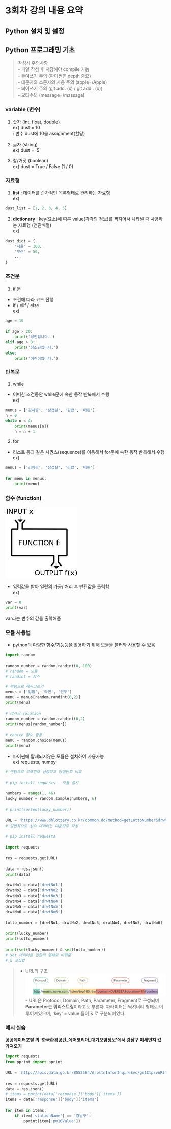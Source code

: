 # 3회차 강의 내용 요약

## Python 설치 및 설정

## Python 프로그래밍 기초

> 작성시 주의사항  
    - 파일 작성 후 저장해야 compile 가능  
    - 들여쓰기 주의 (파이썬은 depth 중요)  
    - 대문자와 소문자의 사용 주의 (apple=/Apple)  
    - 띄어쓰기 주의 (git add. (x) / git add . (o))  
    - 오타주의 (message=/massage)

### variable (변수)

1. 숫자 (int, float, double)  
ex) dust = 10   
: 변수 dust에 10을 assignment(할당)   

2. 글자 (string)  
ex) dust = '5'

3. 참/거짓 (boolean)  
ex) dust = True / False (1 / 0)

### 자료형

1. **list** : 데이터를 순차적인 목록형태로 관리하는 자료형  
ex) 
```python
dust_list = [1, 2, 3, 4, 5]
```

2. **dictionary** : key(요소)에 따른 value(각각의 정보)를 짝지어서 나타낼 때 사용하는 자료형 (연관배열)  
ex)
```python
dust_dict = {
    '서울' = 100,
    '부산' = 50,
    ...
}
```
### 조건문

1. if 문
- 조건에 따라 코드 진행
- if / elif / else  
ex) 
```python
age = 10

if age > 20:
    print('성인입니다.')
elif age > 8:
    print('청소년입니다.')
else:
    print('어린이입니다.')
```

### 반복문

1. while
- 어떠한 조건동안 while문에 속한 동작 반복해서 수행  
ex)
```python
menus = ['김치찜', '삼겹살', '김밥', '머핀']
n = 0
while n < 4:
    print(menus[n])
    n = n + 1
```

2. for
- 리스트 등과 같은 시퀀스(sequence)를 이용해서 for문에 속한 동작 반복해서 수행  
ex)
```python
menus = ['김치찜', '삼겹살', '김밥', '머핀']

for menu in menus:
    print(menu)
```


### 함수 (function)

![함수](./assets/function.png)
- 입력값을 받아 일련의 가공/ 처리 후 반환값을 출력함  
ex)
```python
var = 0
print(var)
```
var라는 변수의 값을 출력해줌

### 모듈 사용범
- python의 다양한 함수/기능등을 활용하기 위해 모듈을 불러와 사용할 수 있음
```python
import random

random_number = random.randint(0, 100)
# random = 모듈
# randint = 함수
```
```python
# 랜덤으로 메뉴고르기
menus = ['김밥', '라면', '만두']
menu = menus[random.randint(0,2)]
print(menu)

# 강사님 solution
random_number = random.randint(0,2)
print(menus[random_number])

# choice 함수 활용
menu = random.choice(menus)
print(menu)
```
- 파이썬에 탑재되지않은 모듈은 설치하여 사용가능  
ex) requests, numpy

```python
# 랜덤으로 로또번호 생성하고 당첨번호 비교

# pip install requests - 모듈 설치

numbers = range(1, 46)
lucky_number = random.sample(numbers, 6)

# print(sorted(lucky_number))

URL = 'https://www.dhlottery.co.kr/common.do?method=getLottoNumber&drwNo=1086'
# 일반적으로 상수 데이터는 대문자로 작성

# pip install requests

import requests

res = requests.get(URL)

data = res.json()
print(data)

drwtNo1 = data['drwtNo1']
drwtNo2 = data['drwtNo2']
drwtNo3 = data['drwtNo3']
drwtNo4 = data['drwtNo4']
drwtNo5 = data['drwtNo5']
drwtNo6 = data['drwtNo6']

lotto_number = [drwtNo1, drwtNo2, drwtNo3, drwtNo4, drwtNo5, drwtNo6]

print(lucky_number)
print(lotto_number)

print(set(lucky_number) & set(lotto_number))
# set 데이터를 집합의 형태로 바꿔줌
# & 교집합
```
> * URL의 구조  
![url구조](./assets/url구조.png)- URL은 Protocol, Domain, Path, Parameter, Fragment로 구성되며 **Parameter는 쿼리스트링**이라고도 부른다. 파라미터는 딕셔너리 형태로 이루어져있으며, 'key' = value 들이 & 로 구분되어있다.


### 예시 실습 

**공공데이터포탈 의 '한국환경공단_에어코리아_대기오염정보'에서 강남구 미세먼지 값 가져오기**

```python
import requests
from pprint import pprint

URL = 'http://apis.data.go.kr/B552584/ArpltnInforInqireSvc/getCtprvnRltmMesureDnsty?serviceKey=%2B58fRxySTvs0PfFQUY4WIxmfUdNzO2PRCGrFR%2BwurNXadOEb4nRyU4TfZFft%2FX7IOwZchblSbWUzs2S9mm1q2Q%3D%3D&returnType=json&numOfRows=100&pageNo=1&sidoName=%EC%84%9C%EC%9A%B8&ver=1.0'

res = requests.get(URL)
data = res.json()
# items = pprint(data['response']['body']['items'])
items = data['response']['body']['items']

for item in items:
    if item['stationName'] == '강남구':
        pprint(item['pm10Value'])
```
